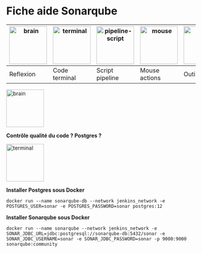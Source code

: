 # Fiche aide Sonarqube

| <img src="https://cdn-icons-png.flaticon.com/512/9044/9044199.png" alt="brain" width="100"/> | <img src="https://cdn-icons-png.flaticon.com/512/1336/1336682.png" alt="terminal" width="100"/> | <img src="https://cdn-icons-png.flaticon.com/512/3867/3867652.png" alt="pipeline-script" width="100"/> | <img src="https://cdn-icons-png.flaticon.com/512/7098/7098010.png" alt="mouse" width="100"/> | <img src="https://cdn-icons-png.flaticon.com/512/675/675579.png" alt="tools" width="100"/> |
| -------- | ------- | -------- | -------- | -------- |
| Reflexion  | Code terminal    | Script pipeline  | Mouse actions  | Outils  |

<img src="https://cdn-icons-png.flaticon.com/512/9044/9044199.png" alt="brain" width="100"/>

**Contrôle qualité du code ? Postgres ?**

<img src="https://cdn-icons-png.flaticon.com/512/1336/1336682.png" alt="terminal" width="100"/>

**Installer Postgres sous Docker**
```
docker run --name sonarqube-db --network jenkins_network -e POSTGRES_USER=sonar -e POSTGRES_PASSWORD=sonar postgres:12
```

**Installer Sonarqube sous Docker**
```
docker run --name sonarqube --network jenkins_network -e SONAR_JDBC_URL=jdbc:postgresql://sonarqube-db:5432/sonar -e SONAR_JDBC_USERNAME=sonar -e SONAR_JDBC_PASSWORD=sonar -p 9000:9000 sonarqube:community
```

